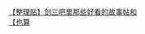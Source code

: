 [【整理贴】剑三吧里那些好看的故事帖和](http://tieba.baidu.com/p/2504852503?see_lz=1&pn=)   
[【也算](http://tieba.baidu.com/p/2504598153?see_lz=1&pn=)   
